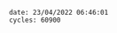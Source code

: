 

                date: 23/04/2022 06:46:01
                cycles: 60900

                         